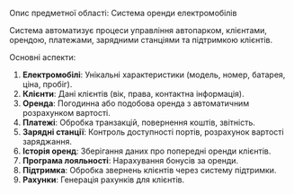 Опис предметної області: Система оренди електромобілів

Система автоматизує процеси управління автопарком, клієнтами, орендою, платежами, зарядними станціями та підтримкою клієнтів.

Основні аспекти:
1. **Електромобілі**: Унікальні характеристики (модель, номер, батарея, ціна, пробіг).
2. **Клієнти**: Дані клієнтів (вік, права, контактна інформація).
3. **Оренда**: Погодинна або подобова оренда з автоматичним розрахунком вартості.
4. **Платежі**: Обробка транзакцій, повернення коштів, звітність.
5. **Зарядні станції**: Контроль доступності портів, розрахунок вартості заряджання.
6. **Історія оренд**: Зберігання даних про попередні оренди клієнтів.
7. **Програма лояльності**: Нарахування бонусів за оренди.
8. **Підтримка**: Обробка звернень клієнтів через систему підтримки.
9. **Рахунки**: Генерація рахунків для клієнтів.